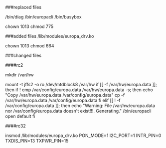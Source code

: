###replaced files

/bin/diag
/bin/europacli
/bin/busybox

chown 1013
chmod 775

###added files
/lib/modules/europa_drv.ko

chown 1013
chmod 664

###changed files

####rc2

mkdir /var/hw

mount -t jffs2 -o ro /dev/mtdblock8 /var/hw
if [[ -f /var/hw/europa.data ]]; then
	if ! cmp /var/config/europa.data /var/hw/europa.data -s; then
                echo "Copy /var/hw/europa.data /var/config/europa.data"
                cp -f /var/hw/europa.data /var/config/europa.data
	fi
elif [[ ! -f  /var/config/europa.data ]]; then
    echo "Warning: File /var/hw/europa.data nor /var/config/europa.data doesn't exist!!!. Generating."
    /bin/europacli open default
fi

####rc32

insmod /lib/modules/europa_drv.ko PON_MODE=1 I2C_PORT=1 INTR_PIN=0 TXDIS_PIN=13 TXPWR_PIN=15